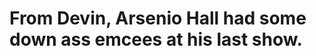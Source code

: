 <!--
id: 5671702
link: http://tumblr.atmos.org/post/5671702/from-devin-arsenio-hall-had-some-down-ass-emcees
slug: from-devin-arsenio-hall-had-some-down-ass-emcees
date: Fri Jul 13 2007 09:07:46 GMT-0700 (PDT)
publish: 2007-07-013
tags: 
title: From Devin, Arsenio Hall had some down ass emcees at his last show.
-->


From Devin, Arsenio Hall had some down ass emcees at his last show.
===================================================================



